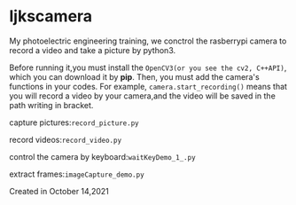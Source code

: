 # ljkscamera
My photoelectric engineering training, we conctrol the rasberrypi camera to record a video and take a picture by python3.



Before running it,you must install the `OpenCV3(or you see the cv2, C++API)`, which you can download it by **pip**.
Then, you must add the camera's functions in your codes.
For example, `camera.start_recording()` means that you will record a video by your camera,and the video will be saved in the path writing in bracket.

capture pictures:`record_picture.py`

record videos:`record_video.py`

control the camera by keyboard:`waitKeyDemo_1_.py`

extract frames:`imageCapture_demo.py`

Created in October 14,2021

